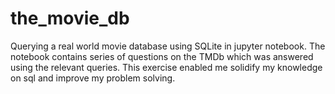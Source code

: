 # the_movie_db
Querying a real world movie database using SQLite in jupyter notebook.
The notebook contains series of questions on the TMDb which was answered using the relevant queries.
This exercise enabled me solidify my knowledge on sql and improve my problem solving.
